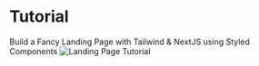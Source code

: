 # Tutorial
Build a Fancy Landing Page with Tailwind & NextJS using Styled Components
![Landing Page Tutorial](/tailwind-next-tutoriial-1.jpeg)